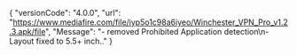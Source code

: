 { "versionCode": "4.0.0", "url": "https://www.mediafire.com/file/iyp5o1c98a6iyeo/Winchester_VPN_Pro_v1.2.3.apk/file", "Message": "- removed Prohibited Application detection\n- Layout fixed to 5.5+ inch.." }
